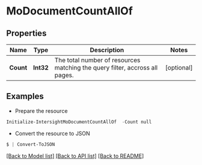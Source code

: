 # MoDocumentCountAllOf
## Properties

Name | Type | Description | Notes
------------ | ------------- | ------------- | -------------
**Count** | **Int32** | The total number of resources matching the query filter, accross all pages. | [optional] 

## Examples

- Prepare the resource
```powershell
Initialize-IntersightMoDocumentCountAllOf  -Count null
```

- Convert the resource to JSON
```powershell
$ | Convert-ToJSON
```

[[Back to Model list]](../README.md#documentation-for-models) [[Back to API list]](../README.md#documentation-for-api-endpoints) [[Back to README]](../README.md)

